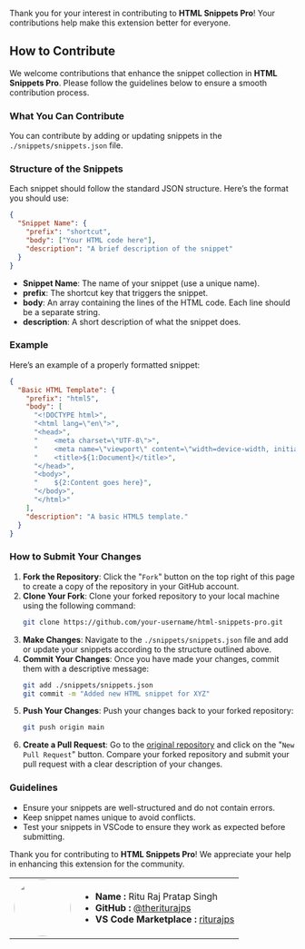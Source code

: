 Thank you for your interest in contributing to **HTML Snippets Pro**! Your contributions help make this extension better for everyone.

## How to Contribute

We welcome contributions that enhance the snippet collection in **HTML Snippets Pro**. Please follow the guidelines below to ensure a smooth contribution process.

### What You Can Contribute

You can contribute by adding or updating snippets in the `./snippets/snippets.json` file.

### Structure of the Snippets

Each snippet should follow the standard JSON structure. Here’s the format you should use:

```json
{
  "Snippet Name": {
    "prefix": "shortcut",
    "body": ["Your HTML code here"],
    "description": "A brief description of the snippet"
  }
}
```

- **Snippet Name**: The name of your snippet (use a unique name).
- **prefix**: The shortcut key that triggers the snippet.
- **body**: An array containing the lines of the HTML code. Each line should be a separate string.
- **description**: A short description of what the snippet does.

### Example

Here’s an example of a properly formatted snippet:

```json
{
  "Basic HTML Template": {
    "prefix": "html5",
    "body": [
      "<!DOCTYPE html>",
      "<html lang=\"en\">",
      "<head>",
      "    <meta charset=\"UTF-8\">",
      "    <meta name=\"viewport\" content=\"width=device-width, initial-scale=1.0\">",
      "    <title>${1:Document}</title>",
      "</head>",
      "<body>",
      "    ${2:Content goes here}",
      "</body>",
      "</html>"
    ],
    "description": "A basic HTML5 template."
  }
}
```

### How to Submit Your Changes

1. **Fork the Repository**: Click the "`Fork`" button on the top right of this page to create a copy of the repository in your GitHub account.
2. **Clone Your Fork**: Clone your forked repository to your local machine using the following command:
   ```bash
   git clone https://github.com/your-username/html-snippets-pro.git
   ```
3. **Make Changes**: Navigate to the `./snippets/snippets.json` file and add or update your snippets according to the structure outlined above.
4. **Commit Your Changes**: Once you have made your changes, commit them with a descriptive message:
   ```bash
   git add ./snippets/snippets.json
   git commit -m "Added new HTML snippet for XYZ"
   ```
5. **Push Your Changes**: Push your changes back to your forked repository:
   ```bash
   git push origin main
   ```
6. **Create a Pull Request**: Go to the [original repository](https://github.com/theriturajps/html-snippets-pro/) and click on the "`New Pull Request`" button. Compare your forked repository and submit your pull request with a clear description of your changes.

### Guidelines

- Ensure your snippets are well-structured and do not contain errors.
- Keep snippet names unique to avoid conflicts.
- Test your snippets in VSCode to ensure they work as expected before submitting.

Thank you for contributing to **HTML Snippets Pro**! We appreciate your help in enhancing this extension for the community.

<table>
  <tr>
    <td>
      <img src="https://github.com/theriturajps.png" width="100" style="border-radius:50%">
    </td>
    <td>
      <ul>
        <li><b>Name :</b> Ritu Raj Pratap Singh</li>
        <li><b>GitHub :</b> <a href="https://github.com/theriturajps">@theriturajps</a></li>
        <li><b>VS Code Marketplace :</b> <a href="https://marketplace.visualstudio.com/publishers/riturajps">riturajps</a></li>
      </ul>
    </td>
  </tr>
</table>
